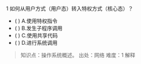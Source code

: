 1
如何从用户方式（用户态）转入特权方式（核心态）？
- ( ) A.使用特权指令 
- ( ) B.发生子程序调用 
- ( ) C.使用共享代码 
- ( ) D.进行系统调用

> 知识点：操作系统概述。
> 出处：网络
> 难度：1
> 解释
